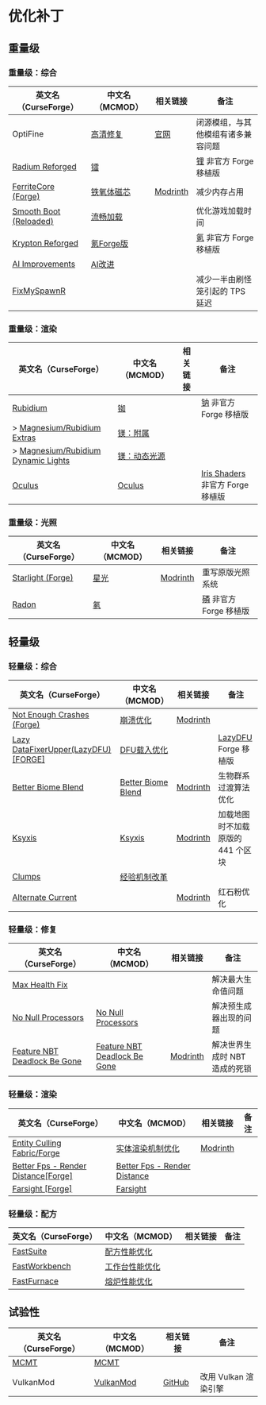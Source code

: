 # 优化补丁

## 重量级

### 重量级：综合

| 英文名（CurseForge）                                                                        | 中文名（MCMOD）                                    | 相关链接                                          | 备注                                                           |
| ------------------------------------------------------------------------------------------- | -------------------------------------------------- | ------------------------------------------------- | -------------------------------------------------------------- |
| OptiFine                                                                                    | [高清修复](https://www.mcmod.cn/class/36.html)     | [官网](https://optifine.net/home)                 | 闭源模组，与其他模组有诸多兼容问题                             |
| [Radium Reforged](https://www.curseforge.com/minecraft/mc-mods/radium-reforged)             | [镭](https://www.mcmod.cn/class/5580.html)         |                                                   | [锂](https://www.mcmod.cn/class/2292.html) 非官方 Forge 移植版 |
| [FerriteCore (Forge)](https://www.curseforge.com/minecraft/mc-mods/ferritecore)             | [铁氧体磁芯](https://www.mcmod.cn/class/3888.html) | [Modrinth](https://modrinth.com/mod/ferrite-core) | 减少内存占用                                                   |
| [Smooth Boot (Reloaded)](https://www.curseforge.com/minecraft/mc-mods/smooth-boot-reloaded) | [流畅加载](https://www.mcmod.cn/class/3422.html)   |                                                   | 优化游戏加载时间                                               |
| [Krypton Reforged](https://www.curseforge.com/minecraft/mc-mods/krypton-reforged)           | [氪Forge版](https://www.mcmod.cn/class/5146.html)  |                                                   | [氪](https://www.mcmod.cn/class/3399.html) 非官方 Forge 移植版 |
| [AI Improvements](https://www.curseforge.com/minecraft/mc-mods/ai-improvements)             | [AI改进](https://www.mcmod.cn/class/1480.html)     |                                                   |                                                                |
| [FixMySpawnR](https://www.curseforge.com/minecraft/mc-mods/fixmyspawnr)                     |                                                    |                                                   | 减少一半由刷怪笼引起的 TPS 延迟                                |

### 重量级：渲染

| 英文名（CurseForge）                                                                                       | 中文名（MCMOD）                                      | 相关链接 | 备注                                                                     |
| ---------------------------------------------------------------------------------------------------------- | ---------------------------------------------------- | -------- | ------------------------------------------------------------------------ |
| [Rubidium](https://www.curseforge.com/minecraft/mc-mods/rubidium)                                          | [铷](https://www.mcmod.cn/class/5608.html)           |          | [钠](https://www.mcmod.cn/class/2785.html) 非官方 Forge 移植版           |
| > [Magnesium/Rubidium Extras](https://www.curseforge.com/minecraft/mc-mods/magnesium-extras)               | [镁：附属](https://www.mcmod.cn/class/5312.html)     |          |                                                                          |
| > [Magnesium/Rubidium Dynamic Lights](https://www.curseforge.com/minecraft/mc-mods/dynamiclights-reforged) | [镁：动态光源](https://www.mcmod.cn/class/5302.html) |          |                                                                          |
| [Oculus](https://www.curseforge.com/minecraft/mc-mods/oculus)                                              | [Oculus](https://www.mcmod.cn/class/5741.html)       |          | [Iris Shaders](https://www.mcmod.cn/class/3697.html) 非官方 Forge 移植版 |

### 重量级：光照

| 英文名（CurseForge）                                                              | 中文名（MCMOD）                              | 相关链接                                             | 备注                                                           |
| --------------------------------------------------------------------------------- | -------------------------------------------- | ---------------------------------------------------- | -------------------------------------------------------------- |
| [Starlight (Forge)](https://www.curseforge.com/minecraft/mc-mods/starlight-forge) | [星光](https://www.mcmod.cn/class/3303.html) | [Modrinth](https://modrinth.com/mod/starlight-forge) | 重写原版光照系统                                               |
| [Radon](https://www.curseforge.com/minecraft/mc-mods/radon)                       | [氡](https://www.mcmod.cn/class/5911.html)   |                                                      | [磷](https://www.mcmod.cn/class/1766.html) 非官方 Forge 移植版 |

## 轻量级

### 轻量级：综合

| 英文名（CurseForge）                                                                                | 中文名（MCMOD）                                            | 相关链接                                                | 备注                                                         |
| --------------------------------------------------------------------------------------------------- | ---------------------------------------------------------- | ------------------------------------------------------- | ------------------------------------------------------------ |
| [Not Enough Crashes (Forge)](https://www.curseforge.com/minecraft/mc-mods/not-enough-crashes-forge) | [崩溃优化](https://www.mcmod.cn/class/2441.html)           | [Modrinth](https://modrinth.com/mod/notenoughcrashes)   |                                                              |
| [Lazy DataFixerUpper(LazyDFU) [FORGE]](https://www.curseforge.com/minecraft/mc-mods/lazy-dfu-forge) | [DFU载入优化](https://www.mcmod.cn/class/3407.html)        |                                                         | [LazyDFU](https://www.mcmod.cn/class/3407.html) Forge 移植版 |
| [Better Biome Blend](https://www.curseforge.com/minecraft/mc-mods/better-biome-blend)               | [Better Biome Blend](https://www.mcmod.cn/class/6107.html) | [Modrinth](https://modrinth.com/mod/better-biome-blend) | 生物群系过渡算法优化                                         |
| [Ksyxis](https://www.curseforge.com/minecraft/mc-mods/ksyxis)                                       | [Ksyxis](https://www.mcmod.cn/class/5104.html)             | [Modrinth](https://modrinth.com/mod/ksyxis)             | 加载地图时不加载原版的 441 个区块                            |
| [Clumps](https://www.curseforge.com/minecraft/mc-mods/clumps)                                       | [经验机制改革](https://www.mcmod.cn/class/1499.html)       |                                                         |                                                              |
| [Alternate Current](https://www.curseforge.com/minecraft/mc-mods/alternate-current)                 |                                                            | [Modrinth](https://modrinth.com/mod/alternate-current)  | 红石粉优化                                                   |

### 轻量级：修复

| 英文名（CurseForge）                                                                                      | 中文名（MCMOD）                                                      | 相关链接                                                          | 备注                          |
| --------------------------------------------------------------------------------------------------------- | -------------------------------------------------------------------- | ----------------------------------------------------------------- | ----------------------------- |
| [Max Health Fix](https://www.curseforge.com/minecraft/mc-mods/max-health-fix)                             |                                                                      |                                                                   | 解决最大生命值问题            |
| [No Null Processors](https://www.curseforge.com/minecraft/mc-mods/no-null-processors)                     | [No Null Processors](https://www.mcmod.cn/class/5585.html)           |                                                                   | 解决预生成器出现的问题        |
| [Feature NBT Deadlock Be Gone](https://www.curseforge.com/minecraft/mc-mods/feature-nbt-deadlock-be-gone) | [Feature NBT Deadlock Be Gone](https://www.mcmod.cn/class/5838.html) | [Modrinth](https://modrinth.com/mod/feature-nbt-deadlock-be-gone) | 解决世界生成时 NBT 造成的死锁 |

### 轻量级：渲染

| 英文名（CurseForge）                                                                                           | 中文名（MCMOD）                                                      | 相关链接                                           | 备注 |
| -------------------------------------------------------------------------------------------------------------- | -------------------------------------------------------------------- | -------------------------------------------------- | ---- |
| [Entity Culling Fabric/Forge](https://www.curseforge.com/minecraft/mc-mods/entityculling)                      | [实体渲染机制优化](https://www.mcmod.cn/class/3629.html)             | [Modrinth](https://modrinth.com/mod/entityculling) |      |
| [Better Fps - Render Distance[Forge]](https://www.curseforge.com/minecraft/mc-mods/better-fps-render-distance) | [Better Fps - Render Distance](https://www.mcmod.cn/class/5242.html) |                                                    |      |
| [Farsight [Forge]](https://www.curseforge.com/minecraft/mc-mods/farsight)                                      | [Farsight](https://www.mcmod.cn/class/5224.html)                     |                                                    |      |

### 轻量级：配方

| 英文名（CurseForge）                                                        | 中文名（MCMOD）                                        | 相关链接 | 备注 |
| --------------------------------------------------------------------------- | ------------------------------------------------------ | -------- | ---- |
| [FastSuite](https://www.curseforge.com/minecraft/mc-mods/fastsuite)         | [配方性能优化](https://www.mcmod.cn/class/3822.html)   |          |      |
| [FastWorkbench](https://www.curseforge.com/minecraft/mc-mods/fastworkbench) | [工作台性能优化](https://www.mcmod.cn/class/1486.html) |          |      |
| [FastFurnace](https://www.curseforge.com/minecraft/mc-mods/fastfurnace)     | [熔炉性能优化](https://www.mcmod.cn/class/1485.html)   |          |      |

## 试验性

| 英文名（CurseForge）                                                     | 中文名（MCMOD）                                   | 相关链接                                           | 备注                 |
| ------------------------------------------------------------------------ | ------------------------------------------------- | -------------------------------------------------- | -------------------- |
| [MCMT](https://www.curseforge.com/minecraft/mc-mods/mcmt-multithreading) | [MCMT](https://www.mcmod.cn/class/3153.html)      |                                                    |                      |
| VulkanMod                                                                | [VulkanMod](https://www.mcmod.cn/class/6626.html) | [GitHub](https://github.com/xCollateral/VulkanMod) | 改用 Vulkan 渲染引擎 |
